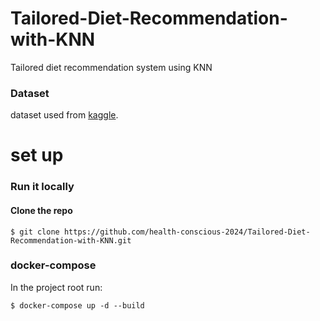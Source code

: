 # Tailored-Diet-Recommendation-with-KNN
Tailored diet recommendation system using KNN

### Dataset
dataset used from [kaggle](https://www.kaggle.com/datasets/irkaal/foodcom-recipes-and-reviews?select=recipes.csv).

# set up
### Run it locally
#### Clone the repo
```
$ git clone https://github.com/health-conscious-2024/Tailored-Diet-Recommendation-with-KNN.git
```
### docker-compose
In the project root run:
```
$ docker-compose up -d --build
```
